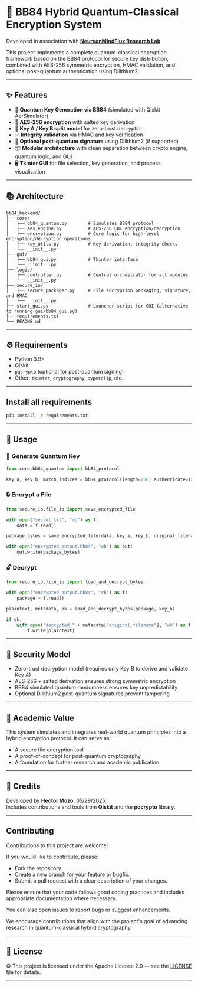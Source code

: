 # 🔐 BB84 Hybrid Quantum-Classical Encryption System
Developed in association with **[NeureonMindFlux Research Lab](https://github.com/Neureonmindflux-Research-Lab)**

This project implements a complete quantum-classical encryption framework based on the BB84 protocol for secure key distribution, combined with AES-256 symmetric encryption, HMAC validation, and optional post-quantum authentication using Dilithium2.

---

## ✨ Features

- 🧬 **Quantum Key Generation via BB84** (simulated with Qiskit AerSimulator)
- 🔐 **AES-256 encryption** with salted key derivation
- 🔑 **Key A / Key B split model** for zero-trust decryption
- ✅ **Integrity validation** via HMAC and key verification
- 🔏 **Optional post-quantum signature** using Dilithium2 (if supported)
- 📦 **Modular architecture** with clean separation between crypto engine, quantum logic, and GUI
- 🖥️ **Tkinter GUI** for file selection, key generation, and process visualization

---

## 📚 Architecture

```text
bb84_backend/
├── core/
│   ├── bb84_quantum.py        # Simulates BB84 protocol
│   ├── aes_engine.py          # AES-256 CBC encryption/decryption
│   ├── encryption.py          # Core logic for high-level encryption/decryption operations
│   ├── key_utils.py           # Key derivation, integrity checks
│   └── __init__.py
├── gui/
│   ├── bb84_gui.py            # Tkinter interface
│   └── __init__.py
├── logic/
│   ├── controller.py          # Central orchestrator for all modules
│   └── __init__.py
├── secure_io/
│   ├── secure_packager.py     # File encryption packaging, signature, and HMAC
│   └── __init__.py
├── start_gui.py               # Launcher script for GUI (alternative to running gui/bb84_gui.py)
├── requirements.txt
└── README.md
```

---

## ⚙️ Requirements

- Python 3.9+
- Qiskit
- `pqcrypto` (optional for post-quantum signing)
- Other: `tkinter`, `cryptography`, `pyperclip`, etc.

---

## Install all requirements

```bash
pip install -r requirements.txt
```

---

## 🚀 Usage

### 🧪 Generate Quantum Key

```python
from core.bb84_quantum import bb84_protocol

key_a, key_b, match_indices = bb84_protocol(length=256, authenticate=True)
```

### 🔒 Encrypt a File

```python
from secure_io.file_io import save_encrypted_file

with open("secret.txt", "rb") as f:
    data = f.read()

package_bytes = save_encrypted_file(data, key_a, key_b, original_filename="secret.txt")

with open("encrypted_output.bb84", "wb") as out:
    out.write(package_bytes)
```

### 🔓 Decrypt

```python
from secure_io.file_io import load_and_decrypt_bytes

with open("encrypted_output.bb84", "rb") as f:
    package = f.read()

plaintext, metadata, ok = load_and_decrypt_bytes(package, key_b)

if ok:
    with open("decrypted_" + metadata["original_filename"], "wb") as f:
        f.write(plaintext)
```

---

## 🔐 Security Model

- Zero-trust decryption model (requires only Key B to derive and validate Key A)
- AES-256 + salted derivation ensures strong symmetric encryption
- BB84 simulated quantum randomness ensures key unpredictability
- Optional Dilithium2 post-quantum signatures prevent tampering

---

## 🧠 Academic Value

This system simulates and integrates real-world quantum principles into a hybrid encryption protocol. It can serve as:

- A secure file encryption tool
- A proof-of-concept for post-quantum cryptography
- A foundation for further research and academic publication

---
## 🙌 Credits

Developed by **Héctor Mozo**, 05/29/2025.  
Includes contributions and tools from **Qiskit** and the **pqcrypto** library.

---
## Contributing

Contributions to this project are welcome!

If you would like to contribute, please:

- Fork the repository.
- Create a new branch for your feature or bugfix.
- Submit a pull request with a clear description of your changes.

Please ensure that your code follows good coding practices and includes appropriate documentation where necessary.

You can also open issues to report bugs or suggest enhancements.

We encourage contributions that align with the project's goal of advancing research in quantum-classical hybrid cryptography.

---
## 📄 License

© This project is licensed under the Apache License 2.0 — see the [LICENSE](LICENSE) file for details.

----

